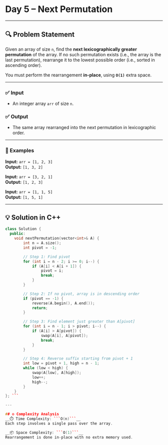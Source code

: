 # Day 5 – Next Permutation

---

## 🔍 Problem Statement

Given an array of size `n`, find the **next lexicographically greater permutation** of the array. If no such permutation exists (i.e., the array is the last permutation), rearrange it to the lowest possible order (i.e., sorted in ascending order).

You must perform the rearrangement **in-place**, using **`O(1)`** extra space.

---

### ✅ Input

- An integer array `arr` of size `n`.

### ✅ Output

- The same array rearranged into the next permutation in lexicographic order.

---

### 🧪 Examples

**Input:**  `arr = [1, 2, 3]`  
**Output:**  `[1, 3, 2]`

**Input:**  `arr = [3, 2, 1]`  
**Output:**  `[1, 2, 3]`

**Input:**  `arr = [1, 1, 5]`  
**Output:**  `[1, 5, 1]`

---

## 💡 Solution in C++

```cpp
class Solution {
  public:
    void nextPermutation(vector<int>& A) {
        int n = A.size();
        int pivot = -1;

        // Step 1: Find pivot
        for (int i = n - 2; i >= 0; i--) {
            if (A[i] < A[i + 1]) {
                pivot = i;
                break;
            }
        }

        // Step 2: If no pivot, array is in descending order
        if (pivot == -1) {
            reverse(A.begin(), A.end());
            return;
        }

        // Step 3: Find element just greater than A[pivot]
        for (int i = n - 1; i > pivot; i--) {
            if (A[i] > A[pivot]) {
                swap(A[i], A[pivot]);
                break;
            }
        }

        // Step 4: Reverse suffix starting from pivot + 1
        int low = pivot + 1, high = n - 1;
        while (low < high) {
            swap(A[low], A[high]);
            low++;
            high--;
        }
    }
}; ```

---

## ⚙️ Complexity Analysis
__⏱️ Time Complexity: ```O(n)```__
Each step involves a single pass over the array.

__📦 Space Complexity: ```O(1)```__
Rearrangement is done in-place with no extra memory used.

